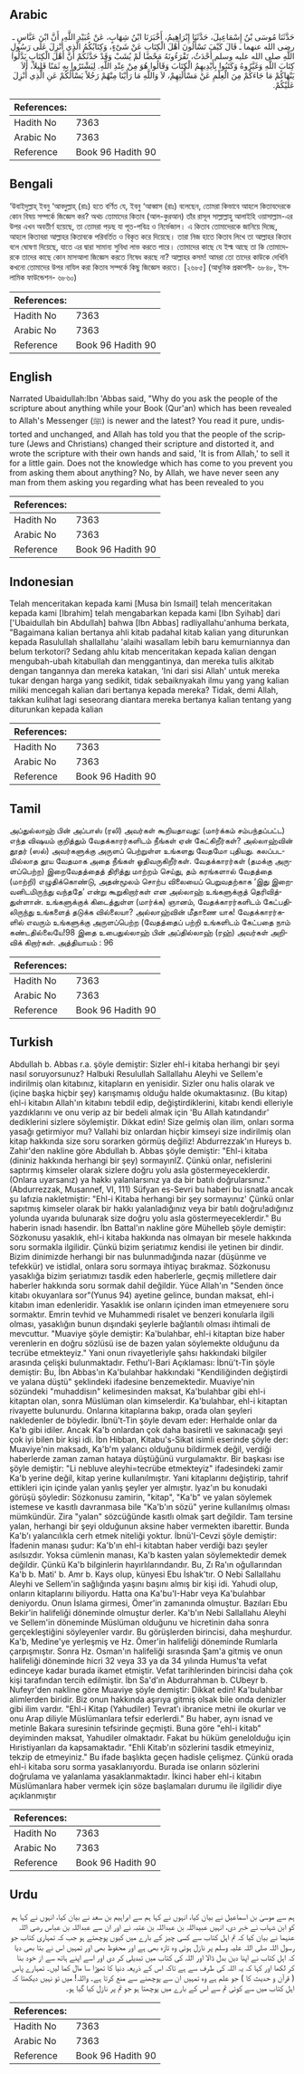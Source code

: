 ## Arabic


<div dir="rtl" lang="ar" style={{fontSize:'larger',backgroundColor:'#f8f9fa',padding:20}}>
حَدَّثَنَا مُوسَى بْنُ إِسْمَاعِيلَ، حَدَّثَنَا إِبْرَاهِيمُ، أَخْبَرَنَا ابْنُ شِهَابٍ، عَنْ عُبَيْدِ اللَّهِ، أَنَّ ابْنَ عَبَّاسٍ ـ رضى الله عنهما ـ قَالَ كَيْفَ تَسْأَلُونَ أَهْلَ الْكِتَابِ عَنْ شَىْءٍ، وَكِتَابُكُمُ الَّذِي أُنْزِلَ عَلَى رَسُولِ اللَّهِ صلى الله عليه وسلم أَحْدَثُ، تَقْرَءُونَهُ مَحْضًا لَمْ يُشَبْ وَقَدْ حَدَّثَكُمْ أَنَّ أَهْلَ الْكِتَابِ بَدَّلُوا كِتَابَ اللَّهِ وَغَيَّرُوهُ وَكَتَبُوا بِأَيْدِيهِمُ الْكِتَابَ وَقَالُوا هُوَ مِنْ عِنْدِ اللَّهِ‏.‏ لِيَشْتَرُوا بِهِ ثَمَنًا قَلِيلاً، أَلاَ يَنْهَاكُمْ مَا جَاءَكُمْ مِنَ الْعِلْمِ عَنْ مَسْأَلَتِهِمْ، لاَ وَاللَّهِ مَا رَأَيْنَا مِنْهُمْ رَجُلاً يَسْأَلُكُمْ عَنِ الَّذِي أُنْزِلَ عَلَيْكُمْ‏.‏
</div>
<div style={{backgroundColor:'#f8f9fa',padding:20, marginBottom: 10}}><table> <thead> <tr> <th>References:</th> <th></th> </tr> </thead> <tbody><tr><td>Hadith No</td><td>7363</td></tr><tr><td>Arabic No</td><td>7363</td></tr><tr><td>Reference</td><td>Book 96 Hadith 90</td></tr></tbody></table></div>

## Bengali


<div dir="ltr" lang="bn" style={{fontSize:'larger',backgroundColor:'#f8f9fa',padding:20}}>
‘উবাইদুল্লাহ্ ইবনু ‘আবদুল্লাহ্ (রাঃ) হতে বর্ণিত যে, ইবনু ‘আব্বাস (রাঃ) বলেছেন, তোমরা কিভাবে আহলে কিতাবদেরকে কোন বিষয় সম্পর্কে জিজ্ঞেস কর? অথচ তোমাদের কিতাব (আল-কুরআন) তাঁর রাসূল সাল্লাল্লাহু আলাইহি ওয়াসাল্লাম-এর উপর এখন অবতীর্ণ হয়েছে, তা তোমরা পড়ছ যা পূত-পবিত্র ও নির্ভেজাল। এ কিতাব তোমাদেরকে জানিয়ে দিচ্ছে, আহলে কিতাবরা আল্লাহর কিতাবকে পরিবর্তিত ও বিকৃত করে দিয়েছে। তারা নিজ হাতে কিতাব লিখে তা আল্লাহর কিতাব বলে ঘোষণা দিয়েছে, যাতে এর দ্বারা সামান্য সুবিধা লাভ করতে পারে। তোমাদের কাছে যে ইল্ম আছে তা কি তোমাদেরকে তাদের কাছে কোন মাসআলা জিজ্ঞেস করতে নিষেধ করছে না? আল্লাহর কসম! আমরা তো তাদের কাউকে দেখিনি কখনো তোমাদের উপর নাযিল করা কিতাব সম্পর্কে কিছু জিজ্ঞেস করতে। [২৬৮৫] (আধুনিক প্রকাশনী- ৬৮৪৮, ইসলামিক ফাউন্ডেশন- ৬৮৬০)
</div>
<div style={{backgroundColor:'#f8f9fa',padding:20, marginBottom: 10}}><table> <thead> <tr> <th>References:</th> <th></th> </tr> </thead> <tbody><tr><td>Hadith No</td><td>7363</td></tr><tr><td>Arabic No</td><td>7363</td></tr><tr><td>Reference</td><td>Book 96 Hadith 90</td></tr></tbody></table></div>

## English


<div dir="ltr" lang="en" style={{fontSize:'larger',backgroundColor:'#f8f9fa',padding:20}}>
Narrated Ubaidullah:Ibn 'Abbas said, "Why do you ask the people of the scripture about anything while your Book (Qur'an) which has been revealed to Allah's Messenger (ﷺ) is newer and the latest? You read it pure, undistorted and unchanged, and Allah has told you that the people of the scripture (Jews and Christians) changed their scripture and distorted it, and wrote the scripture with their own hands and said, 'It is from Allah,' to sell it for a little gain. Does not the knowledge which has come to you prevent you from asking them about anything? No, by Allah, we have never seen any man from them asking you regarding what has been revealed to you
</div>
<div style={{backgroundColor:'#f8f9fa',padding:20, marginBottom: 10}}><table> <thead> <tr> <th>References:</th> <th></th> </tr> </thead> <tbody><tr><td>Hadith No</td><td>7363</td></tr><tr><td>Arabic No</td><td>7363</td></tr><tr><td>Reference</td><td>Book 96 Hadith 90</td></tr></tbody></table></div>

## Indonesian


<div dir="ltr" lang="id" style={{fontSize:'larger',backgroundColor:'#f8f9fa',padding:20}}>
Telah menceritakan kepada kami [Musa bin Ismail] telah menceritakan kepada kami [Ibrahim] telah mengabarkan kepada kami [Ibn Syihab] dari ['Ubaidullah bin Abdullah] bahwa [Ibn Abbas] radliyallahu'anhuma berkata, "Bagaimana kalian bertanya ahli kitab padahal kitab kalian yang diturunkan kepada Rasulullah shallallahu 'alaihi wasallam lebih baru kemurniannya dan belum terkotori? Sedang ahlu kitab menceritakan kepada kalian dengan mengubah-ubah kitabullah dan menggantinya, dan mereka tulis alkitab dengan tangannya dan mereka katakan, 'Ini dari sisi Allah' untuk mereka tukar dengan harga yang sedikit, tidak sebaiknyakah ilmu yang yang kalian miliki mencegah kalian dari bertanya kepada mereka? Tidak, demi Allah, takkan kulihat lagi seseorang diantara mereka bertanya kalian tentang yang diturunkan kepada kalian
</div>
<div style={{backgroundColor:'#f8f9fa',padding:20, marginBottom: 10}}><table> <thead> <tr> <th>References:</th> <th></th> </tr> </thead> <tbody><tr><td>Hadith No</td><td>7363</td></tr><tr><td>Arabic No</td><td>7363</td></tr><tr><td>Reference</td><td>Book 96 Hadith 90</td></tr></tbody></table></div>

## Tamil


<div dir="ltr" lang="ta" style={{fontSize:'larger',backgroundColor:'#f8f9fa',padding:20}}>
அப்துல்லாஹ் பின் அப்பாஸ் (ரலி) அவர்கள் கூறியதாவது: (மார்க்கம் சம்பந்தப்பட்ட) எந்த விஷயம் குறித்தும் வேதக்காரர்களிடம் நீங்கள் ஏன் கேட்கிறீர்கள்? அல்லாஹ்வின் தூதர் (ஸல்) அவர்களுக்கு அருளப் பெற்றுள்ள உங்களது வேதமோ புதியது. கலப்படமில்லாத தூய வேதமாக அதை நீங்கள் ஓதிவருகிறீர்கள். வேதக்காரர்கள் (தமக்கு அருளப்பெற்ற) இறைவேதத்தைத் திரித்து மாற்றம் செய்து, தம் கரங்களால் வேதத்தை (மாற்றி) எழுதிக்கொண்டு, அதன்மூலம் சொற்ப விலையைப் பெறுவதற்காக ‘இது இறைவனிடமிருந்து வந்ததே’ என்று கூறுகிறார்கள் என அல்லாஹ் உங்களுக்குத் தெரிவித்துள்ளான். உங்களுக்குக் கிடைத்துள்ள (மார்க்க) ஞானம், வேதக்காரர்களிடம் கேட்பதிலிருந்து உங்களைத் தடுக்க வில்லையா? அல்லாஹ்வின் மீதாணை யாக! வேதக்காரர்களில் எவரும் உங்களுக்கு அருளப்பெற்ற (வேதத்தைப் பற்றி உங்களிடம் கேட்பதை நாம் கண்டதில்லையே!98 இதை உபைதுல்லாஹ் பின் அப்தில்லாஹ் (ரஹ்) அவர்கள் அறிவிக் கிறார்கள். அத்தியாயம் : 96
</div>
<div style={{backgroundColor:'#f8f9fa',padding:20, marginBottom: 10}}><table> <thead> <tr> <th>References:</th> <th></th> </tr> </thead> <tbody><tr><td>Hadith No</td><td>7363</td></tr><tr><td>Arabic No</td><td>7363</td></tr><tr><td>Reference</td><td>Book 96 Hadith 90</td></tr></tbody></table></div>

## Turkish


<div dir="ltr" lang="tr" style={{fontSize:'larger',backgroundColor:'#f8f9fa',padding:20}}>
Abdullah b. Abbas r.a. şöyle demiştir: Sizler ehl-i kitaba herhangi bir şeyi nasıl soruyorsunuz? Halbuki Resulullah Sallallahu Aleyhi ve Sellem'e indirilmiş olan kitabınız, kitapların en yenisidir. Sizler onu halis olarak ve (içine başka hiçbir şey) karışmamış olduğu halde okumaktasınız. (Bu kitap) ehl-i kitabın Allah'ın kitabını tebdil edip, değiştirdiklerini, kitabı kendi elleriyle yazdıklarını ve onu verip az bir bedeli almak için 'Bu Allah katındandır' dediklerini sizlere söylemiştir. Dikkat edin! Size gelmiş olan ilim, onları sorma yasağı getirmiyor mu? Vallahi biz onlardan hiçbir kimseyi size indirilmiş olan kitap hakkında size soru sorarken görmüş değiliz! Abdurrezzak'ın Hureys b. Zahir'den nakline göre Abdullah b. Abbas şöyle demiştir: "Ehl-i kitaba (dininiz hakkında herhangi bir şey) sormayınlZ. Çünkü onlar, nefislerini saptırmış kimseler olarak sizlere doğru yolu asla göstermeyeceklerdir. (Onlara uyarsanız) ya hakkı yalanlarsınız ya da bir batılı doğrularsınız."(Abdurrezzak, Musannef, VI, 111) Süfyan es-Sevri bu haberi bu isnatla ancak şu lafızia nakletmiştir: "Ehl-i Kitaba herhangi bir şey sormayınız' Çünkü onlar sapıtmış kimseler olarak bir hakkı yalanladığınız veya bir batılı doğru!adığınız yolunda uyarıda bulunarak size doğru yolu asla göstermeyeceklerdir." Bu haberin isnadı hasendir. İbn Battal'ın nakline göre Mühelleb şöyle demiştir: Sözkonusu yasaklık, ehl-i kitaba hakkında nas olmayan bir mesele hakkında soru sormakla ilgilidir. Çünkü bizim şeriatımız kendisi ile yetinen bir dindir. Bizim dinimizde herhangi bir nas bulunmadığında nazar (düşünme ve tefekkür) ve istidlal, onlara soru sormaya ihtiyaç bırakmaz. Sözkonusu yasaklığa bizim şeriatımızı tasdik eden haberlerle, geçmiş milletlere dair haberler hakkında soru sormak dahil değildir. Yüce Allah'ın "Senden önce kitabı okuyanlara sor"(Yunus 94) ayetine gelince, bundan maksat, ehl-i kitabın iman edenleridir. Yasaklık ise onların içinden iman etmeyenıere soru sormaktır. Emrin tevhid ve Muhammedi risalet ve benzeri konularla ilgili olması, yasaklığın bunun dışındaki şeylerle bağlantılı olması ihtimali de mevcuttur. "Muaviye şöyle demiştir: Ka'bulahbar, ehl-i kitaptan bize haber verenlerin en doğru sözlüsü ise de bazen yalan söylemekte olduğunu da tecrübe etmekteyiz." Yani onun rivayetleriyle şahsı hakkındaki bilgiler arasında çelişki bulunmaktadır. Fethu'l-Bari Açıklaması: İbnü't-Tin şöyle demiştir: Bu, İbn Abbas'ın Ka'bulahbar hakkındaki "Kendiliğinden değiştirdi ve yalana düştü" şeklindeki ifadesine benzemektedir. Muaviye'nin sözündeki "muhaddisın" kelimesinden maksat, Ka'bulahbar gibi ehl-i kitaptan olan, sonra Müslüman olan kimselerdir. Ka'bulahbar, ehl-i kitaptan rivayette bulunurdu. Onlarına kitaplarına bakıp, orada olan şeyleri nakledenler de böyledir. İbnü't-Tin şöyle devam eder: Herhalde onlar da Ka'b gibi idiler. Ancak Ka'b onlardan çok daha basiretli ve sakınacağı şeyi çok iyi bilen bir kişi idi. İbn Hibban, Kitabu's-Sikat isimli eserinde şöyle der: Muaviye'nin maksadı, Ka'b'm yalancı olduğunu bildirmek değil, verdiği haberlerde zaman zaman hataya düştüğünü vurgulamaktır. Bir başkası ise şöyle demiştir: "Li nebluve aleyhi=tecrübe etmekteyiz" ifadesindeki zamir Ka'b yerine değil, kitap yerine kullanılmıştır. Yani kitaplarını değiştirip, tahrif ettikleri için içinde yalan yanlış şeyler yer almıştır. lyaz'ın bu konudaki görüşü şöyledir: Sözkonusu zamirin, "kitap", "Ka'b" ve yalan söylemek istemese ve kasıtlı davranmasa bile "Ka'b'ın sözü" yerine kullanılmış olması mümkündür. Zira "yalan" sözcüğünde kasıtlı olmak şart değildir. Tam tersine yalan, herhangi bir şeyi olduğunun aksine haber vermekten ibarettir. Bunda Ka'b'ı yalancılıkla cerh etmek niteliği yoktur. İbnü'I-Cevzi şöyle demiştir: İfadenin manası şudur: Ka'b'ın ehl-i kitabtan haber verdiği bazı şeyler asılsızdır. Yoksa cümlenin manası, Ka'b kasten yalan söylemektedir demek değildir. Çünkü Ka'b bilginlerin hayırlılarındandır. Bu, Zı Ra'ın oğullarından Ka'b b. Mati' b. Amr b. Kays olup, künyesi Ebu İshak'tır. O Nebi Sallallahu Aleyhi ve Sellem'in sağlığında yaşını başını almış bir kişi idi. Yahudi olup, onların kitaplarını biliyordu. Hatta ona Ka'bu'I-Habr veya Ka'bulahbar deniyordu. Onun İslama girmesi, Ömer'in zamanında olmuştur. Bazıları Ebu Bekir'in halifeliği döneminde olmuştur derler. Ka'b'ın Nebi Sallallahu Aleyhi ve Sellem'in döneminde Müslüman olduğunu ve hicretinin daha sonra gerçekleştiğini söyleyenler vardır. Bu görüşlerden birincisi, daha meşhurdur. Ka'b, Medine'ye yerleşmiş ve Hz. Ömer'in halifeliği döneminde Rumlarla çarpışmıştır. Sonra Hz. Osman'ın halifeliği sırasında Şam'a gitmiş ve onun halifeliği döneminde hicri 32 veya 33 ya da 34 yılında Humus'ta vefat edinceye kadar burada ikamet etmiştir. Vefat tarihlerinden birincisi daha çok kişi tarafından tercih edilmiştir. İbn Sa'd'ın Abdurrahman b. CUbeyr b. Nufeyr'den nakline göre Muaviye şöyle demiştir: Dikkat edin! Ka'bulahbar alimlerden biridir. Biz onun hakkında aşırıya gitmiş olsak bile onda denizler gibi ilim vardır. "Ehl-i Kitap (Yahudiler) Tevrat'ı ibranice metni ile okurlar ve onu Arap diliyle Müslümanlara tefsir ederlerdi." Bu haber, aynı isnad ve metinle Bakara suresinin tefsirinde geçmişti. Buna göre "ehl-i kitab" deyiminden maksat, Yahudiler olmaktadır. Fakat bu hüküm genelolduğu için Hıristiyanları da kapsamaktadır. "Ehli Kitab'ın sözlerini tasdik etmeyiniz, tekzip de etmeyiniz." Bu ifade başlıkta geçen hadisle çelişmez. Çünkü orada ehl-i kitaba soru sorma yasaklanıyordu. Burada ise onların sözlerini doğrulama ve yalanlama yasaklanmaktadır. İkinci haber ehl-i kitabın Müslümanlara haber vermek için söze başlamaları durumu ile ilgilidir diye açıklanmıştır
</div>
<div style={{backgroundColor:'#f8f9fa',padding:20, marginBottom: 10}}><table> <thead> <tr> <th>References:</th> <th></th> </tr> </thead> <tbody><tr><td>Hadith No</td><td>7363</td></tr><tr><td>Arabic No</td><td>7363</td></tr><tr><td>Reference</td><td>Book 96 Hadith 90</td></tr></tbody></table></div>

## Urdu


<div dir="rtl" lang="ur" style={{fontSize:'larger',backgroundColor:'#f8f9fa',padding:20}}>
ہم سے موسیٰ بن اسماعیل نے بیان کیا، انہوں نے کہا ہم سے ابراہیم بن سعد نے بیان کیا، انہوں نے کہا ہم کو ابن شہاب نے خبر دی، انہیں عبیداللہ بن عبداللہ بن عتبہ نے اور ان سے عبداللہ بن عباس رضی اللہ عنہما نے بیان کیا کہ تم اہل کتاب سے کسی چیز کے بارے میں کیوں پوچھتے ہو جب کہ تمہاری کتاب جو رسول اللہ صلی اللہ علیہ وسلم پر نازل ہوئی وہ تازہ بھی ہے اور محفوظ بھی اور تمہیں اس نے بتا بھی دیا کہ اہل کتاب نے اپنا دین بدل ڈالا اور اللہ کی کتاب میں تبدیلی کر دی اور اسے اپنے ہاتھ سے از خود بنا کر لکھا اور کہا کہ یہ اللہ کی طرف سے ہے تاکہ اس کے ذریعہ دنیا کا تھوڑا سا مال کما لیں۔ تمہارے پاس ( قرآن و حدیث کا ) جو علم ہے وہ تمہیں ان سے پوچھنے سے منع کرتا ہے۔ واللہ! میں تو نہیں دیکھتا کہ اہل کتاب میں سے کوئی تم سے اس کے بارے میں پوچھتا ہو جو تم پر نازل کیا گیا ہو۔
</div>
<div style={{backgroundColor:'#f8f9fa',padding:20, marginBottom: 10}}><table> <thead> <tr> <th>References:</th> <th></th> </tr> </thead> <tbody><tr><td>Hadith No</td><td>7363</td></tr><tr><td>Arabic No</td><td>7363</td></tr><tr><td>Reference</td><td>Book 96 Hadith 90</td></tr></tbody></table></div>
